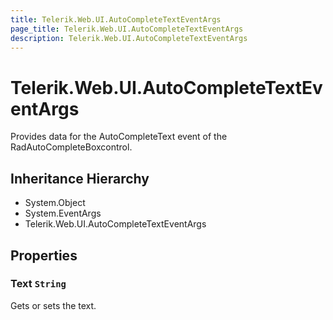 ```yaml
---
title: Telerik.Web.UI.AutoCompleteTextEventArgs
page_title: Telerik.Web.UI.AutoCompleteTextEventArgs
description: Telerik.Web.UI.AutoCompleteTextEventArgs
---
```


# Telerik.Web.UI.AutoCompleteTextEventArgs

Provides data for the AutoCompleteText
                   event of the RadAutoCompleteBoxcontrol.

## Inheritance Hierarchy

* System.Object
* System.EventArgs
* Telerik.Web.UI.AutoCompleteTextEventArgs

## Properties

###  Text `String`

Gets or sets the text.

